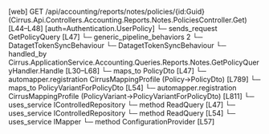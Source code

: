 [web] GET /api/accounting/reports/notes/policies/{id:Guid}  (Cirrus.Api.Controllers.Accounting.Reports.Notes.PoliciesController.Get)  [L44–L48] [auth=Authentication.UserPolicy]
  └─ sends_request GetPolicyQuery [L47]
    └─ generic_pipeline_behaviors 2
      └─ DatagetTokenSyncBehaviour
      └─ DatagetTokenSyncBehaviour
    └─ handled_by Cirrus.ApplicationService.Accounting.Queries.Reports.Notes.GetPolicyQueryHandler.Handle [L30–L68]
      └─ maps_to PolicyDto [L47]
        └─ automapper.registration CirrusMappingProfile (Policy->PolicyDto) [L789]
      └─ maps_to PolicyVariantForPolicyDto [L54]
        └─ automapper.registration CirrusMappingProfile (PolicyVariant->PolicyVariantForPolicyDto) [L811]
      └─ uses_service IControlledRepository<Policy>
        └─ method ReadQuery [L47]
      └─ uses_service IControlledRepository<PolicyVariant>
        └─ method ReadQuery [L54]
      └─ uses_service IMapper
        └─ method ConfigurationProvider [L57]

